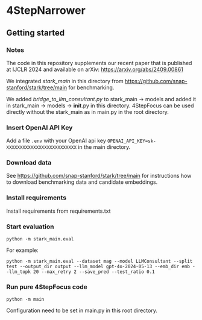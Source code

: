 # 4StepNarrower
## Getting started
### Notes
The code in this repository supplements our recent paper that is published at IJCLR 2024 and available on arXiv: https://arxiv.org/abs/2409.00861

We integrated *stark_main* in this directory from https://github.com/snap-stanford/stark/tree/main for benchmarking.

We added *bridge_to_llm_consultant.py* to stark_main -> models and added it in stark_main -> models -> __init__.py in this directory.
4StepFocus can be used directly without the stark_main as in main.py in the root directory. 

### Insert OpenAI API Key

Add a file ```.env``` with your OpenAI api key ```OPENAI_API_KEY=sk-XXXXXXXXXXXXXXXXXXXXXXXXXX``` in the main directory.

### Download data
See https://github.com/snap-stanford/stark/tree/main for instructions how to download benchmarking data and candidate embeddings.

### Install requirements
Install requirements from requirements.txt

### Start evaluation
```
python -m stark_main.eval
```
For example:
```
python -m stark_main.eval --dataset mag --model LLMConsultant --split test --output_dir output --llm_model gpt-4o-2024-05-13 --emb_dir emb --llm_topk 20 --max_retry 2 --save_pred --test_ratio 0.1
```

### Run pure 4StepFocus code
```
python -m main
```
Configuration need to be set in main.py in this root directory.
